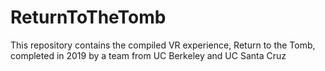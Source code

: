 # ReturnToTheTomb
This repository contains the compiled VR experience, Return to the Tomb, completed in 2019 by a team from UC Berkeley and UC Santa Cruz
